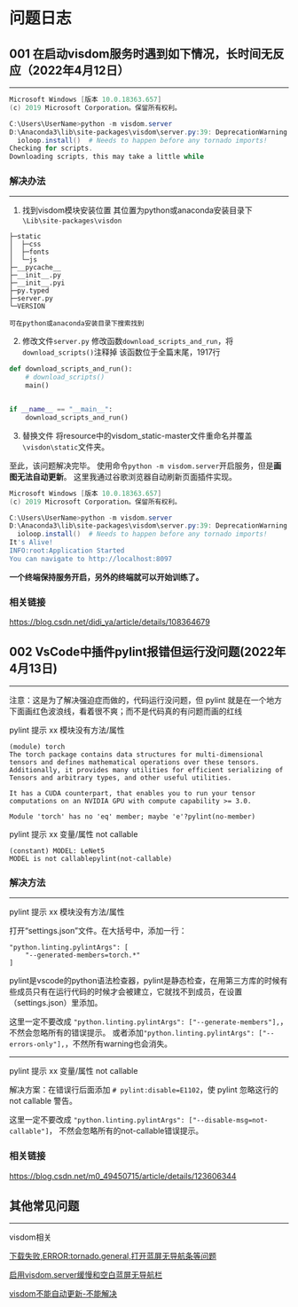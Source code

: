 # 问题日志
## 001 在启动visdom服务时遇到如下情况，长时间无反应（2022年4月12日）
***
```powershell
Microsoft Windows [版本 10.0.18363.657]
(c) 2019 Microsoft Corporation。保留所有权利。

C:\Users\UserName>python -m visdom.server
D:\Anaconda3\lib\site-packages\visdom\server.py:39: DeprecationWarning: zmq.eventloop.ioloop is deprecated in pyzmq 17. pyzmq now works with default tornado and asyncio eventloops.
  ioloop.install()  # Needs to happen before any tornado imports!
Checking for scripts.
Downloading scripts, this may take a little while
```

### 解决办法
***
 1. 找到visdom模块安装位置
 	其位置为python或anaconda安装目录下`\Lib\site-packages\visdon`
  ```
  ├─static
│  ├─css
│  ├─fonts
│  └─js
├─__pycache__
├─__init__.py
├─__init__.pyi
├─py.typed
├─server.py
└─VERSION
  ```
 	可在python或anaconda安装目录下搜索找到
 2. 修改文件`server.py`
 修改函数`download_scripts_and_run`，将`download_scripts()`注释掉
 该函数位于全篇末尾，1917行


```python
def download_scripts_and_run():
    # download_scripts()
    main()


if __name__ == "__main__":
    download_scripts_and_run()
```

 3. 替换文件
    将resource中的visdom_static-master文件重命名并覆盖`\visdon\static`文件夹。


至此，该问题解决完毕。
使用命令`python -m visdom.server`开启服务，但是**画图无法自动更新**。
这里我通过谷歌浏览器自动刷新页面插件实现。

```powershell
Microsoft Windows [版本 10.0.18363.657]
(c) 2019 Microsoft Corporation。保留所有权利。

C:\Users\UserName>python -m visdom.server
D:\Anaconda3\lib\site-packages\visdom\server.py:39: DeprecationWarning: zmq.eventloop.ioloop is deprecated in pyzmq 17. pyzmq now works with default tornado and asyncio eventloops.
  ioloop.install()  # Needs to happen before any tornado imports!
It's Alive!
INFO:root:Application Started
You can navigate to http://localhost:8097
```

**一个终端保持服务开启，另外的终端就可以开始训练了。**

### 相关链接
https://blog.csdn.net/didi_ya/article/details/108364679


## 002 VsCode中插件pylint报错但运行没问题(2022年4月13日)
***
注意：这是为了解决强迫症而做的，代码运行没问题，但 pylint 就是在一个地方下面画红色波浪线，看着很不爽；而不是代码真的有问题而画的红线

pylint 提示 xx 模块没有方法/属性
```
(module) torch
The torch package contains data structures for multi-dimensional tensors and defines mathematical operations over these tensors. Additionally, it provides many utilities for efficient serializing of Tensors and arbitrary types, and other useful utilities.

It has a CUDA counterpart, that enables you to run your tensor computations on an NVIDIA GPU with compute capability >= 3.0.

Module 'torch' has no 'eq' member; maybe 'e'?pylint(no-member)
```

pylint 提示 xx 变量/属性 not callable
```
(constant) MODEL: LeNet5
MODEL is not callablepylint(not-callable)
```

### 解决方法
***
pylint 提示 xx 模块没有方法/属性

打开“settings.json”文件。在大括号中，添加一行：
```
"python.linting.pylintArgs": [
    "--generated-members=torch.*"
]
```
pylint是vscode的python语法检查器，pylint是静态检查，在用第三方库的时候有些成员只有在运行代码的时候才会被建立，它就找不到成员，在设置（settings.json）里添加。

这里一定不要改成 
```"python.linting.pylintArgs": ["--generate-members"],```， 不然会忽略所有的错误提示。
或者添加```"python.linting.pylintArgs": ["--errors-only"],```，不然所有warning也会消失。

***
pylint 提示 xx 变量/属性 not callable

解决方案：在错误行后面添加 ```# pylint:disable=E1102```，使 pylint 忽略这行的 not callable 警告。

这里一定不要改成 
```"python.linting.pylintArgs": ["--disable-msg=not-callable"]```， 不然会忽略所有的not-callable错误提示。

### 相关链接
https://blog.csdn.net/m0_49450715/article/details/123606344


## 其他常见问题
***
visdom相关

[下载失败,ERROR:tornado.general,打开蓝屏无导航条等问题](https://blog.csdn.net/Weary_PJ/article/details/122529587)

[启用visdom.server缓慢和空白蓝屏无导航栏](https://blog.csdn.net/qq_43280818/article/details/104241744)

[visdom不能自动更新-不能解决](https://www.csdn.net/tags/NtjaMg5sNjA0MDctYmxvZwO0O0OO0O0O.html)